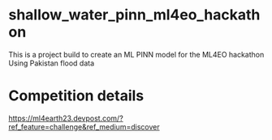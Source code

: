 # shallow_water_pinn_ml4eo_hackathon
This is a project build to create an ML PINN model for the ML4EO hackathon
Using Pakistan flood data

#  Competition details
https://ml4earth23.devpost.com/?ref_feature=challenge&ref_medium=discover
